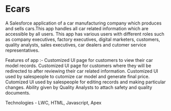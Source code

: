 # Ecars
A Salesforce application of a car manufacturing company which produces and sells cars.This app handles all car related information which are accessible by all users. This app has various users with different roles such as company executives, factory executives, digital marketers, customers, quality analysts, sales executives, car dealers and cutomer service representatives.

Features of app :- Customized UI page for customers to view their car model records. Customized UI page for customers where they will be redirected to after reviewing their car related information. Customized UI used by salespeople to cutomize car model and generate final price. Cutomized UI used by salespeople for editing records and making particular changes. Ability given by Quality Analysts to attach safety and quality documents.

Technologies - LWC, HTML, Javascript, Apex
